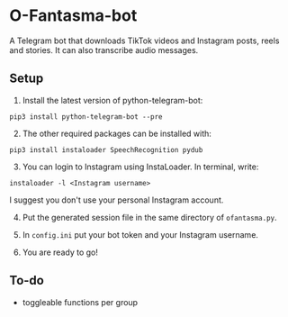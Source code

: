 # O-Fantasma-bot
A Telegram bot that downloads TikTok videos and Instagram posts, reels and stories. It can also transcribe audio messages.

## Setup
1. Install the latest version of python-telegram-bot:
```
pip3 install python-telegram-bot --pre
```


2. The other required packages can be installed with:
```
pip3 install instaloader SpeechRecognition pydub
```


3. You can login to Instagram using InstaLoader. In terminal, write:
```
instaloader -l <Instagram username>
```
I suggest you don't use your personal Instagram account.


4. Put the generated session file in the same directory of `ofantasma.py`.


5. In `config.ini` put your bot token and your Instagram username.


7. You are ready to go!

## To-do
- toggleable functions per group
